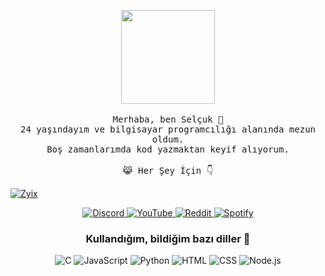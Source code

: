 <p align="center">
  <img src="https://media.giphy.com/media/Y4ak9Ki2GZCbJxAnJD/giphy.gif" width="150px">
 <br><br>
  <samp>
    Merhaba, ben Selçuk 👋<br>
    24 yaşındayım ve bilgisayar programcılığı alanında mezun oldum.<br>
    Boş zamanlarımda kod yazmaktan keyif alıyorum.<br>
    <br>😹 Her Şey İçin 👇</a>
</samp>
</p>
<a href="" target="_blank"><img src="https://img001.prntscr.com/file/img001/BzkFXOYVQBa9J4kh8yc53A.png" alt="Zyix" style="max-width: 100%;"></a>

<p align="center">
  <a href="https://discordapp.com/users/481831692399673375">
    <img src="https://img.shields.io/badge/Discord-Zyix%231002-7289DA?logo=discord&style=flat-square" alt="Discord">
  </a>
  <a href="https://www.youtube.com/channel/UC7uBi3y2HOCLde5MYWECynQ?view_as=subscriber">
    <img src="https://img.shields.io/badge/YouTube-Subscribe-red?logo=youtube&style=flat-square" alt="YouTube">
  </a>
  <a href="https://www.reddit.com/user/_Zyix">
    <img src="https://img.shields.io/badge/Reddit-Profile-orange?logo=reddit&style=flat-square" alt="Reddit">
  </a>
  <a href="https://open.spotify.com/user/07288iyoa19459y599jutdex6">
    <img src="https://img.shields.io/badge/Spotify-Follow-green?logo=spotify&style=flat-square" alt="Spotify">
  </a>
</p>

<h3 align="center">Kullandığım, bildiğim bazı diller 🏫</h3>
<p align="center">
  <img src="https://img.shields.io/badge/C-00599C?logo=c&logoColor=white&style=flat-square" alt="C">
  <img src="https://img.shields.io/badge/JavaScript-F7DF1E?logo=javascript&logoColor=black&style=flat-square" alt="JavaScript">
  <img src="https://img.shields.io/badge/Python-3776AB?logo=python&logoColor=white&style=flat-square" alt="Python">
  <img src="https://img.shields.io/badge/HTML-239120?logo=html5&logoColor=white&style=flat-square" alt="HTML">
  <img src="https://img.shields.io/badge/CSS-239120?logo=css3&logoColor=white&style=flat-square" alt="CSS">
  <img src="https://img.shields.io/badge/Node.js-339933?logo=node.js&logoColor=white&style=flat-square" alt="Node.js">
</p>
